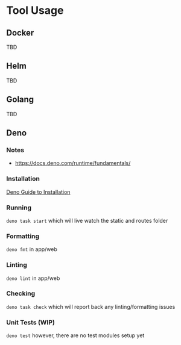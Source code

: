 # Tool Usage

## Docker
TBD

## Helm 
TBD

## Golang
TBD

## Deno
### Notes
- https://docs.deno.com/runtime/fundamentals/

### Installation
[Deno Guide to Installation](https://docs.deno.com/runtime/#install-deno)

### Running
`deno task start` which will live watch the static and routes folder

### Formatting
`deno fmt` in app/web

### Linting
`deno lint` in app/web

### Checking
`deno task check` which will report back any linting/formatting issues

### Unit Tests (WIP)
`deno test` however, there are no test modules setup yet